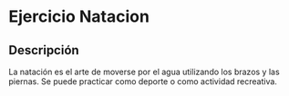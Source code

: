 # Ejercicio Natacion

## Descripción
La natación es el arte de moverse por el agua utilizando los brazos y las piernas. Se puede practicar como deporte o como actividad recreativa. 